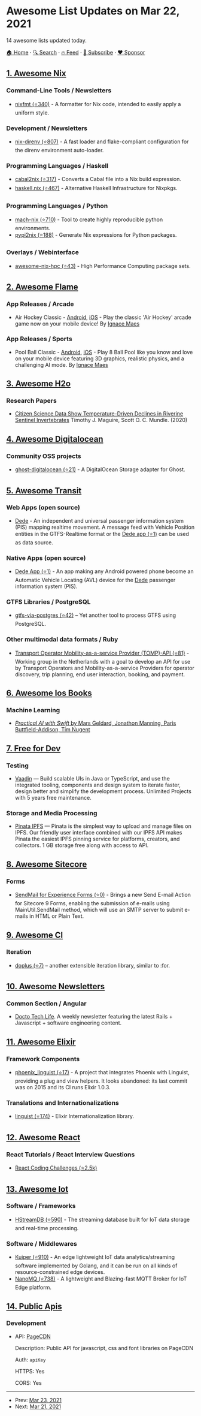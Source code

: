 # Awesome List Updates on Mar 22, 2021

14 awesome lists updated today.

[🏠 Home](/README.md) · [🔍 Search](https://www.trackawesomelist.com/search/) · [🔥 Feed](https://www.trackawesomelist.com/rss.xml) · [📮 Subscribe](https://trackawesomelist.us17.list-manage.com/subscribe?u=d2f0117aa829c83a63ec63c2f&id=36a103854c) · [❤️  Sponsor](https://github.com/sponsors/theowenyoung)



## [1. Awesome Nix](/content/nix-community/awesome-nix/README.md)

### Command-Line Tools / Newsletters

*   [nixfmt (⭐340)](https://github.com/serokell/nixfmt) - A formatter for Nix code, intended to easily apply a uniform style.

### Development / Newsletters

*   [nix-direnv (⭐807)](https://github.com/nix-community/nix-direnv) - A fast loader and flake-compliant configuration for the direnv environment auto-loader.

### Programming Languages / Haskell

*   [cabal2nix (⭐317)](https://github.com/NixOS/cabal2nix) - Converts a Cabal file into a Nix build expression.
*   [haskell.nix (⭐467)](https://github.com/input-output-hk/haskell.nix) - Alternative Haskell Infrastructure for Nixpkgs.

### Programming Languages / Python

*   [mach-nix (⭐710)](https://github.com/DavHau/mach-nix) - Tool to create highly reproducible python environments.
*   [pypi2nix (⭐188)](https://github.com/nix-community/pypi2nix) - Generate Nix expressions for Python packages.

### Overlays / Webinterface

*   [awesome-nix-hpc (⭐43)](https://github.com/freuk/awesome-nix-hpc) - High Performance Computing package sets.

## [2. Awesome Flame](/content/flame-engine/awesome-flame/README.md)

### App Releases / Arcade

*   Air Hockey Classic - [Android](https://play.google.com/store/apps/details?id=com.ignacemaes.airhockey), [iOS](https://apps.apple.com/us/app/air-hockey-classic/id1535374629) - Play the classic 'Air Hockey' arcade game now on your mobile device! By [Ignace Maes](https://ignacemaes.com/)

### App Releases / Sports

*   Pool Ball Classic - [Android](https://play.google.com/store/apps/details?id=com.ignacemaes.poolball), [iOS](https://apps.apple.com/us/app/pool-ball-classic/id1557034712) - Play 8 Ball Pool like you know and love on your mobile device featuring 3D graphics, realistic physics, and a challenging AI mode. By [Ignace Maes](https://ignacemaes.com/)

## [3. Awesome H2o](/content/h2oai/awesome-h2o/README.md)

### Research Papers

*   [Citizen Science Data Show Temperature-Driven Declines in Riverine Sentinel Invertebrates](https://pubs.acs.org/doi/10.1021/acs.estlett.0c00206) Timothy J. Maguire, Scott O. C. Mundle. (2020)

## [4. Awesome Digitalocean](/content/jonleibowitz/awesome-digitalocean/README.md)

### Community OSS projects

*   [ghost-digitalocean (⭐21)](https://github.com/shiva-hack/ghost-digitalocean) - A DigitalOcean Storage adapter for Ghost.

## [5. Awesome Transit](/content/CUTR-at-USF/awesome-transit/README.md)

### Web Apps (open source)

*   [Dede](https://dedriver.org) - An independent and universal passenger information system (PIS) mapping realtime movement. A message feed with Vehicle Position entities in the GTFS-Realtime format or the [Dede app (⭐1)](https://github.com/dancesWithCycles/dede-android) can be used as data source.

### Native Apps (open source)

*   [Dede App (⭐1)](https://github.com/dancesWithCycles/dede-android) - An app making any Android powered phone become an Automatic Vehicle Locating (AVL) device for the [Dede](https://dedriver.org) passenger information system (PIS).

### GTFS Libraries / PostgreSQL

*   [gtfs-via-postgres (⭐42)](https://github.com/derhuerst/gtfs-via-postgres) – Yet another tool to process GTFS using PostgreSQL.

### Other multimodal data formats / Ruby

*   [Transport Operator Mobility-as-a-service Provider (TOMP)-API (⭐81)](https://github.com/TOMP-WG/TOMP-API) - Working group in the Netherlands with a goal to develop an API for use by Transport Operators and Mobility-as-a-service Providers for operator discovery, trip planning, end user interaction, booking, and payment.

## [6. Awesome Ios Books](/content/bystritskiy/awesome-ios-books/README.md)

### Machine Learning

*   [*Practical AI with Swift* by Mars Geldard, Jonathon Manning, Paris Buttfield-Addison, Tim Nugent](https://aiwithswift.com/book/)

## [7. Free for Dev](/content/ripienaar/free-for-dev/README.md)

### Testing

*   [Vaadin](https://vaadin.com) — Build scalable UIs in Java or TypeScript, and use the integrated tooling, components and design system to iterate faster, design better and simplify the development process. Unlimited Projects with 5 years free maintenance.

### Storage and Media Processing

*   [Pinata IPFS](https://pinata.cloud) — Pinata is the simplest way to upload and manage files on IPFS. Our friendly user interface combined with our IPFS API makes Pinata the easiest IPFS pinning service for platforms, creators, and collectors. 1 GB storage free along with access to API.

## [8. Awesome Sitecore](/content/MartinMiles/awesome-sitecore/README.md)

### Forms

*   [SendMail for Experience Forms (⭐0)](https://github.com/KayeeNL/Sitecore.ExperienceForms.Modules.SendMail) - Brings a new Send E-mail Action for Sitecore 9 Forms, enabling the submission of e-mails using MainUtil.SendMail method, which will use an SMTP server to submit e-mails in HTML or Plain Text.

## [9. Awesome Cl](/content/CodyReichert/awesome-cl/README.md)

### Iteration

*   [doplus (⭐7)](https://github.com/alessiostalla/doplus) – another extensible iteration library, similar to :for.

## [10. Awesome Newsletters](/content/zudochkin/awesome-newsletters/README.md)

### Common Section / Angular

*   [Docto Tech Life](https://doctolib.engineering/engineering-news-ruby-rails-react/). A weekly newsletter featuring the latest Rails + Javascript + software engineering content.

## [11. Awesome Elixir](/content/h4cc/awesome-elixir/README.md)

### Framework Components

*   [phoenix\_linguist (⭐17)](https://github.com/jxs/phoenix_linguist) - A project that integrates Phoenix with Linguist, providing a plug and view helpers. It looks abandoned: its last commit was on 2015 and its CI runs Elixir 1.0.3.

### Translations and Internationalizations

*   [linguist (⭐174)](https://github.com/change/linguist) - Elixir Internationalization library.

## [12. Awesome React](/content/enaqx/awesome-react/README.md)

### React Tutorials / React Interview Questions

*   [React Coding Challenges (⭐2.5k)](https://github.com/alexgurr/react-coding-challenges/)

## [13. Awesome Iot](/content/HQarroum/awesome-iot/README.md)

### Software / Frameworks

*   [HStreamDB (⭐590)](https://github.com/hstreamdb/hstream) - The streaming database built for IoT data storage and real-time processing.

### Software / Middlewares

*   [Kuiper (⭐910)](https://github.com/emqx/kuiper) - An edge lightweight IoT data analytics/streaming software implemented by Golang, and it can be run on all kinds of resource-constrained edge devices.
*   [NanoMQ (⭐738)](https://github.com/nanomq/nanomq) - A lightweight and Blazing-fast MQTT Broker for IoT Edge platform.

## [14. Public Apis](/content/public-apis/public-apis/README.md)

### Development

- API: [PageCDN](https://pagecdn.com/docs/public-api)

  Description: Public API for javascript, css and font libraries on PageCDN

  Auth: `apiKey`

  HTTPS: Yes

  CORS: Yes



---

- Prev: [Mar 23, 2021](/content/2021/03/23/README.md)
- Next: [Mar 21, 2021](/content/2021/03/21/README.md)